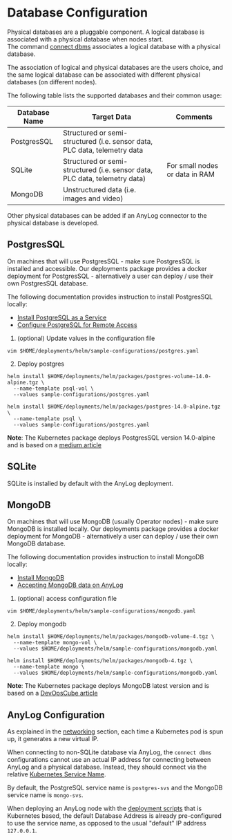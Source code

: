  # Database Configuration
Physical databases are a pluggable component. A logical database is associated with a physical database when nodes start.  
The command [connect dbms](../../sql%20setup.md#connecting-to-a-local-database) associates a logical database with a 
physical database.  

The association of logical and physical databases are the users choice, and the same logical database can be associated 
with different physical databases (on different nodes).

The following table lists the supported databases and their common usage:

| Database Name   | Target Data    | Comments |
| --------------- | ------------- | ------------- |
| PostgresSQL     | Structured or semi-structured (i.e. sensor data, PLC data, telemetry data  |   |
| SQLite          | Structured or semi-structured (i.e. sensor data, PLC data, telemetry data) | For small nodes or data in RAM |
| MongoDB         | Unstructured data (i.e. images and video) |   |

Other physical databases can be added if an AnyLog connector to the physical database is developed.

## PostgresSQL
On machines that will use PostgresSQL - make sure PostgresSQL is installed and accessible. Our  deployments package 
provides a docker deployment for PostgresSQL - alternatively a user can deploy / use their own PostgresSQL database. 

The following documentation provides instruction to install PostgresSQL locally: 
* [Install PostgreSQL as a Service](https://www.postgresql.org/download/)
* [Configure PostgreSQL for Remote Access](https://www.linode.com/docs/guides/configure-postgresql/)

1. (optional) Update values in the configuration file 
```shell
vim $HOME/deployments/helm/sample-configurations/postgres.yaml
```

2. Deploy postgres 
```shell
helm install $HOME/deployments/helm/packages/postgres-volume-14.0-alpine.tgz \
  --name-template psql-vol \
  --values sample-configurations/postgres.yaml

helm install $HOME/deployments/helm/packages/postgres-14.0-alpine.tgz \
  --name-template psql \
  --values sample-configurations/postgres.yaml 
```

**Note**: The Kubernetes package deploys PostgresSQL version 14.0-alpine and is based on a [medium article](https://medium.com/@suyashmohan/setting-up-postgresql-database-on-kubernetes-24a2a192e962) 

## SQLite

SQLite is installed by default with the AnyLog deployment.

## MongoDB 
On machines that will use MongoDB (usually Operator nodes) - make sure MongoDB is installed locally. Our deployments 
package provides a docker deployment for MongoDB - alternatively a user can deploy / use their own MongoDB database. 

The following documentation provides instruction to install MongoDB locally: 

* [Install MongoDB](https://www.linode.com/docs/guides/mongodb-community-shell-installation/)
* [Accepting MongoDB data on AnyLog](../Support/setting_up_mongodb.md)

1. (optional) access configuration file 
```shell
vim $HOME/deployments/helm/sample-configurations/mongodb.yaml
```

2. Deploy mongodb 
```shell
helm install $HOME/deployments/helm/packages/mongodb-volume-4.tgz \
  --name-template mongo-vol \
  --values $HOME/deployments/helm/sample-configurations/mongodb.yaml

helm install $HOME/deployments/helm/packages/mongodb-4.tgz \
  --name-template mongo \
  --values $HOME/deployments/helm/sample-configurations/mongodb.yaml
```

**Note**: The Kubernetes package deploys MongoDB latest version and is based on a [DevOpsCube article](https://devopscube.com/deploy-mongodb-kubernetes/)


## AnyLog Configuration 
As explained in the [networking](networking.md) section, each time a Kubernetes pod is spun up, it generates a new
virtual IP. 

When connecting to non-SQLite database via AnyLog, the `connect dbms` configurations cannot use
an actual IP address for connecting between AnyLog and a physical database. Instead, they should connect via the relative
[Kubernetes Service Name](https://kubernetes.io/docs/concepts/services-networking/service/). 

By default, the PostgreSQL service name is `postgres-svs` and the MongoDB service name is `mongo-svs`.

When deploying an AnyLog node with the [deployment scripts](https://github.com/AnyLog-co/deployments) that is Kubernetes
based, the default Database Address is already pre-configured to use the service name, as opposed to the usual "default"
IP address `127.0.0.1`. 